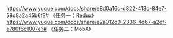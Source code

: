 https://www.yuque.com/docs/share/e8d0a16c-d822-413c-84e7-59d8a2a45b6f?# 《任务一：Redux》
https://www.yuque.com/docs/share/e2a012d0-2336-4d67-a2df-e780f6c1007e?# 《任务二：MobX》
